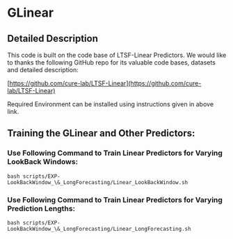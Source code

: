 # GLinear


## Detailed Description
This code is built on the code base of LTSF-Linear Predictors. We would like to thanks the following GitHub repo for its valuable code bases, datasets and detailed description:

[https://github.com/cure-lab/LTSF-Linear](https://github.com/cure-lab/LTSF-Linear)

Required Environment can be installed using instructions given in above link. 

## Training the GLinear and Other Predictors:

### Use Following Command to Train Linear Predictors for Varying LookBack Windows: 
```bash scripts/EXP-LookBackWindow_\&_LongForecasting/Linear_LookBackWindow.sh```

### Use Following Command to Train Linear Predictors for Varying Prediction Lengths: 
```bash scripts/EXP-LookBackWindow_\&_LongForecasting/Linear_LongForecasting.sh```

